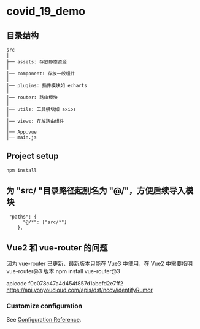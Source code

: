 # covid_19_demo

## 目录结构
```
src
│
├── assets: 存放静态资源
│ 
│── component: 存放一般组件
│
│── plugins: 插件模块如 echarts
│
│── router: 路由模块
│
│── utils: 工具模块如 axios
│
│── views: 存放路由组件
│
│── App.vue
│── main.js
```
## Project setup
```
npm install
```

##  为 "src/ "目录路径起别名为 "@/"，方便后续导入模块

```
 "paths": {
      "@/*": ["src/*"]
    },
```

## Vue2 和 vue-router 的问题
因为 vue-router 已更新，最新版本只能在 Vue3 中使用，在 Vue2 中需要指明 vue-router@3 版本
npm install vue-router@3




apicode
f0c078c47a4d454f857d1abefd2e7ff2
https://api.yonyoucloud.com/apis/dst/ncov/identifyRumor
















### Customize configuration
See [Configuration Reference](https://cli.vuejs.org/config/).
